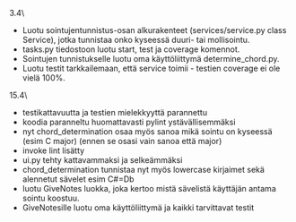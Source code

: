 3.4\
- Luotu sointujentunnistus-osan alkurakenteet (services/service.py class Service), jotka tunnistaa onko kyseessä duuri- tai mollisointu.
- tasks.py tiedostoon luotu start, test ja coverage komennot.
- Sointujen tunnistukselle luotu oma käyttöliittymä determine_chord.py.
- Luotu testit tarkkailemaan, että service toimii - testien coverage ei ole vielä 100%.

15.4\
- testikattavuutta ja testien mielekkyyttä parannettu
- koodia paranneltu huomattavasti pylint ystävällisemmäksi
- nyt chord_determination osaa myös sanoa mikä sointu on kyseessä (esim C major) (ennen se osasi vain sanoa että major)
- invoke lint lisätty
- ui.py tehty kattavammaksi ja selkeämmäksi
- chord_determination tunnistaa nyt myös lowercase kirjaimet sekä alennetut sävelet esim C#=Db
- luotu GiveNotes luokka, joka kertoo mistä sävelistä käyttäjän antama sointu koostuu.
- GiveNotesille luotu oma käyttöliittymä ja kaikki tarvittavat testit
